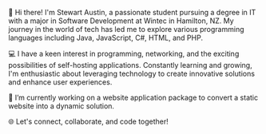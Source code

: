 <!--
**Jandalslap/Jandalslap** is a ✨ _special_ ✨ repository because its `README.md` (this file) appears on your GitHub profile.
-->

👋 Hi there! I'm Stewart Austin, a passionate student pursuing a degree in IT with a major in Software Development at Wintec in Hamilton, NZ. My journey in the world of tech has led me to explore various programming languages including Java, JavaScript, C#, HTML, and PHP.

💻 I have a keen interest in programming, networking, and the exciting possibilities of self-hosting applications. Constantly learning and growing, I'm enthusiastic about leveraging technology to create innovative solutions and enhance user experiences.

🔭 I’m currently working on a website application package to convert a static website into a dynamic solution.

🌐 Let's connect, collaborate, and code together!

